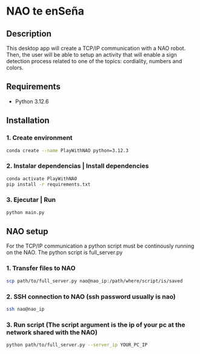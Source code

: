 # NAO te enSeña

## Description
This desktop app will create a TCP/IP communication with a NAO robot. Then, the user will be able to setup an activity that will enable a sign detection process related to one of the topics: cordiality, numbers and colors.

## Requirements
- Python 3.12.6

## Installation
### 1. Create environment
```bash
conda create --name PlayWithNAO python=3.12.3
```
### 2. Instalar dependencias | Install dependencies
```bash
conda activate PlayWithNAO
pip install -r requirements.txt
```
### 3. Ejecutar | Run
```bash
python main.py
```

## NAO setup
For the TCP/IP communication a python script must be continously running on the NAO. The python script is full_server.py

### 1. Transfer files to NAO
```bash
scp path/to/full_server.py nao@nao_ip:/path/where/script/is/saved
```
### 2. SSH connection to NAO (ssh password usually is nao)
```bash
ssh nao@nao_ip
```
### 3. Run script (The script argument is the ip of your pc at the network shared with the NAO)
```bash
python path/to/full_server.py --server_ip YOUR_PC_IP
```
